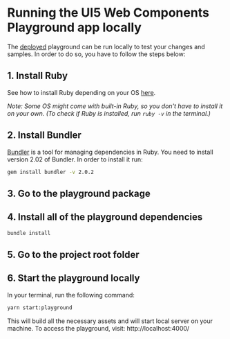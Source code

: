# Running the UI5 Web Components Playground app locally

The [deployed](https://sap.github.io/ui5-webcomponents/) playground can be run locally to test your changes and samples.
In order to do so, you have to follow the steps below:

## 1. Install Ruby
See how to install Ruby depending on your OS [here](https://www.ruby-lang.org/en/downloads/).

*Note: Some OS might come with built-in Ruby, so you don't have to install it on your own. (To check if Ruby is installed, run ```ruby -v``` in the terminal.)*

## 2. Install Bundler
[Bundler](https://bundler.io/) is a tool for managing dependencies in Ruby. You need to install version 2.02 of Bundler.
In order to install it run:
```bash
gem install bundler -v 2.0.2
```

## 3. Go to the playground package

## 4. Install all of the playground dependencies
```bash
bundle install
```

## 5. Go to the project root folder

## 6. Start the playground locally
In your terminal, run the following command:
```bash
yarn start:playground
```

This will build all the necessary assets and will start local server on your machine. To access the playground, visit: http://localhost:4000/
